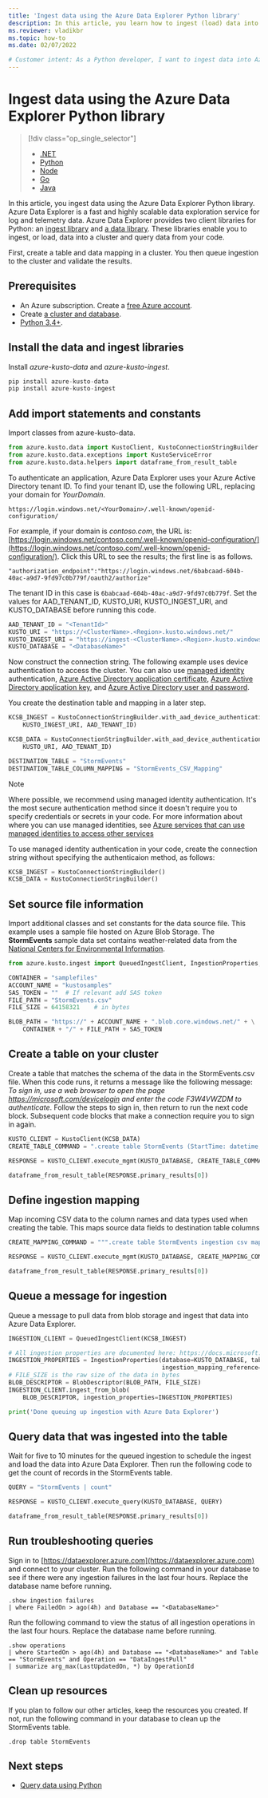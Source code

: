 ```yaml
---
title: 'Ingest data using the Azure Data Explorer Python library'
description: In this article, you learn how to ingest (load) data into Azure Data Explorer using Python.
ms.reviewer: vladikbr
ms.topic: how-to
ms.date: 02/07/2022

# Customer intent: As a Python developer, I want to ingest data into Azure Data Explorer so that I can query data to include in my apps.
---
```


# Ingest data using the Azure Data Explorer Python library

> [!div class="op_single_selector"]
> * [.NET](net-sdk-ingest-data.md)
> * [Python](python-ingest-data.md)
> * [Node](node-ingest-data.md)
> * [Go](go-ingest-data.md)
> * [Java](java-ingest-data.md)

In this article, you ingest data using the Azure Data Explorer Python library. Azure Data Explorer is a fast and highly scalable data exploration service for log and telemetry data. Azure Data Explorer provides two client libraries for Python: an [ingest library](https://github.com/Azure/azure-kusto-python/tree/master/azure-kusto-ingest) and [a data library](https://github.com/Azure/azure-kusto-python/tree/master/azure-kusto-data). These libraries enable you to ingest, or load, data into a cluster and query data from your code.

First, create a table and data mapping in a cluster. You then queue ingestion to the cluster and validate the results.


## Prerequisites

* An Azure subscription. Create a [free Azure account](https://azure.microsoft.com/free/).
* Create [a cluster and database](create-cluster-database-portal.md).
* [Python 3.4+](https://www.python.org/downloads/).

## Install the data and ingest libraries

Install *azure-kusto-data* and *azure-kusto-ingest*.

```python
pip install azure-kusto-data
pip install azure-kusto-ingest
```

## Add import statements and constants

Import classes from azure-kusto-data.

```python
from azure.kusto.data import KustoClient, KustoConnectionStringBuilder
from azure.kusto.data.exceptions import KustoServiceError
from azure.kusto.data.helpers import dataframe_from_result_table
```

To authenticate an application, Azure Data Explorer uses your Azure Active Directory tenant ID. To find your tenant ID, use the following URL, replacing your domain for *YourDomain*.

```http
https://login.windows.net/<YourDomain>/.well-known/openid-configuration/
```

For example, if your domain is *contoso.com*, the URL is: [https://login.windows.net/contoso.com/.well-known/openid-configuration/](https://login.windows.net/contoso.com/.well-known/openid-configuration/). Click this URL to see the results; the first line is as follows. 

```console
"authorization_endpoint":"https://login.windows.net/6babcaad-604b-40ac-a9d7-9fd97c0b779f/oauth2/authorize"
```

The tenant ID in this case is `6babcaad-604b-40ac-a9d7-9fd97c0b779f`. Set the values for AAD_TENANT_ID, KUSTO_URI, KUSTO_INGEST_URI, and KUSTO_DATABASE before running this code.

```python
AAD_TENANT_ID = "<TenantId>"
KUSTO_URI = "https://<ClusterName>.<Region>.kusto.windows.net/"
KUSTO_INGEST_URI = "https://ingest-<ClusterName>.<Region>.kusto.windows.net/"
KUSTO_DATABASE = "<DatabaseName>"
```

Now construct the connection string. The following example uses device authentication to access the cluster. You can also use [managed identity](managed-identities-overview.md) authentication, [Azure Active Directory application certificate](https://github.com/Azure/azure-kusto-python/blob/master/azure-kusto-data/tests/sample.py#L24), [Azure Active Directory application key](https://github.com/Azure/azure-kusto-python/blob/master/azure-kusto-data/tests/sample.py#L20), and [Azure Active Directory user and password](https://github.com/Azure/azure-kusto-python/blob/master/azure-kusto-data/tests/sample.py#L34).

You create the destination table and mapping in a later step.

```python
KCSB_INGEST = KustoConnectionStringBuilder.with_aad_device_authentication(
    KUSTO_INGEST_URI, AAD_TENANT_ID)

KCSB_DATA = KustoConnectionStringBuilder.with_aad_device_authentication(
    KUSTO_URI, AAD_TENANT_ID)

DESTINATION_TABLE = "StormEvents"
DESTINATION_TABLE_COLUMN_MAPPING = "StormEvents_CSV_Mapping"
```

> [!NOTE]
> Where possible, we recommend using managed identity authentication. It's the most secure authentication method since it doesn't require you to specify credentials or secrets in your code. For more information about where you can use managed identities, see [Azure services that can use managed identities to access other services](/azure/active-directory/managed-identities-azure-resources/managed-identities-status)
> 
> To use managed identity authentication in your code, create the connection string without specifying the authenticaion method, as follows:
> 
> ```python
> KCSB_INGEST = KustoConnectionStringBuilder()
> KCSB_DATA = KustoConnectionStringBuilder()
> ```

## Set source file information

Import additional classes and set constants for the data source file. This example uses a sample file hosted on Azure Blob Storage. The **StormEvents** sample data set contains weather-related data from the [National Centers for Environmental Information](https://www.ncei.noaa.gov/).

```python
from azure.kusto.ingest import QueuedIngestClient, IngestionProperties, FileDescriptor, BlobDescriptor, DataFormat, ReportLevel, ReportMethod

CONTAINER = "samplefiles"
ACCOUNT_NAME = "kustosamples"
SAS_TOKEN = ""  # If relevant add SAS token
FILE_PATH = "StormEvents.csv"
FILE_SIZE = 64158321    # in bytes

BLOB_PATH = "https://" + ACCOUNT_NAME + ".blob.core.windows.net/" + \
    CONTAINER + "/" + FILE_PATH + SAS_TOKEN
```

## Create a table on your cluster

Create a table that matches the schema of the data in the StormEvents.csv file. When this code runs, it returns a message like the following message: *To sign in, use a web browser to open the page https://microsoft.com/devicelogin and enter the code F3W4VWZDM to authenticate*. Follow the steps to sign in, then return to run the next code block. Subsequent code blocks that make a connection require you to sign in again.

```python
KUSTO_CLIENT = KustoClient(KCSB_DATA)
CREATE_TABLE_COMMAND = ".create table StormEvents (StartTime: datetime, EndTime: datetime, EpisodeId: int, EventId: int, State: string, EventType: string, InjuriesDirect: int, InjuriesIndirect: int, DeathsDirect: int, DeathsIndirect: int, DamageProperty: int, DamageCrops: int, Source: string, BeginLocation: string, EndLocation: string, BeginLat: real, BeginLon: real, EndLat: real, EndLon: real, EpisodeNarrative: string, EventNarrative: string, StormSummary: dynamic)"

RESPONSE = KUSTO_CLIENT.execute_mgmt(KUSTO_DATABASE, CREATE_TABLE_COMMAND)

dataframe_from_result_table(RESPONSE.primary_results[0])
```

## Define ingestion mapping

Map incoming CSV data to the column names and data types used when creating the table. This maps source data fields to destination table columns

```python
CREATE_MAPPING_COMMAND = """.create table StormEvents ingestion csv mapping 'StormEvents_CSV_Mapping' '[{"Name":"StartTime","datatype":"datetime","Ordinal":0}, {"Name":"EndTime","datatype":"datetime","Ordinal":1},{"Name":"EpisodeId","datatype":"int","Ordinal":2},{"Name":"EventId","datatype":"int","Ordinal":3},{"Name":"State","datatype":"string","Ordinal":4},{"Name":"EventType","datatype":"string","Ordinal":5},{"Name":"InjuriesDirect","datatype":"int","Ordinal":6},{"Name":"InjuriesIndirect","datatype":"int","Ordinal":7},{"Name":"DeathsDirect","datatype":"int","Ordinal":8},{"Name":"DeathsIndirect","datatype":"int","Ordinal":9},{"Name":"DamageProperty","datatype":"int","Ordinal":10},{"Name":"DamageCrops","datatype":"int","Ordinal":11},{"Name":"Source","datatype":"string","Ordinal":12},{"Name":"BeginLocation","datatype":"string","Ordinal":13},{"Name":"EndLocation","datatype":"string","Ordinal":14},{"Name":"BeginLat","datatype":"real","Ordinal":16},{"Name":"BeginLon","datatype":"real","Ordinal":17},{"Name":"EndLat","datatype":"real","Ordinal":18},{"Name":"EndLon","datatype":"real","Ordinal":19},{"Name":"EpisodeNarrative","datatype":"string","Ordinal":20},{"Name":"EventNarrative","datatype":"string","Ordinal":21},{"Name":"StormSummary","datatype":"dynamic","Ordinal":22}]'"""

RESPONSE = KUSTO_CLIENT.execute_mgmt(KUSTO_DATABASE, CREATE_MAPPING_COMMAND)

dataframe_from_result_table(RESPONSE.primary_results[0])
```

## Queue a message for ingestion

Queue a message to pull data from blob storage and ingest that data into Azure Data Explorer.

```python
INGESTION_CLIENT = QueuedIngestClient(KCSB_INGEST)

# All ingestion properties are documented here: https://docs.microsoft.com/azure/kusto/management/data-ingest#ingestion-properties
INGESTION_PROPERTIES = IngestionProperties(database=KUSTO_DATABASE, table=DESTINATION_TABLE, data_format=DataFormat.CSV,
                                           ingestion_mapping_reference=DESTINATION_TABLE_COLUMN_MAPPING, additional_properties={'ignoreFirstRecord': 'true'})
# FILE_SIZE is the raw size of the data in bytes
BLOB_DESCRIPTOR = BlobDescriptor(BLOB_PATH, FILE_SIZE)
INGESTION_CLIENT.ingest_from_blob(
    BLOB_DESCRIPTOR, ingestion_properties=INGESTION_PROPERTIES)

print('Done queuing up ingestion with Azure Data Explorer')
```

## Query data that was ingested into the table

Wait for five to 10 minutes for the queued ingestion to schedule the ingest and load the data into Azure Data Explorer. Then run the following code to get the count of records in the StormEvents table.

```python
QUERY = "StormEvents | count"

RESPONSE = KUSTO_CLIENT.execute_query(KUSTO_DATABASE, QUERY)

dataframe_from_result_table(RESPONSE.primary_results[0])
```

## Run troubleshooting queries

Sign in to [https://dataexplorer.azure.com](https://dataexplorer.azure.com) and connect to your cluster. Run the following command in your database to see if there were any ingestion failures in the last four hours. Replace the database name before running.

```Kusto
.show ingestion failures
| where FailedOn > ago(4h) and Database == "<DatabaseName>"
```

Run the following command to view the status of all ingestion operations in the last four hours. Replace the database name before running.

```Kusto
.show operations
| where StartedOn > ago(4h) and Database == "<DatabaseName>" and Table == "StormEvents" and Operation == "DataIngestPull"
| summarize arg_max(LastUpdatedOn, *) by OperationId
```

## Clean up resources

If you plan to follow our other articles, keep the resources you created. If not, run the following command in your database to clean up the StormEvents table.

```Kusto
.drop table StormEvents
```

## Next steps

* [Query data using Python](python-query-data.md)
